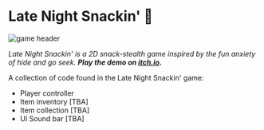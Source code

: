 # Late Night Snackin' 🍰

![game header](https://user-images.githubusercontent.com/32820882/195265592-0898096b-f9a9-44f6-9419-e9eafe8f9b60.png)

*Late Night Snackin' is a 2D snack-stealth game inspired by the fun anxiety of hide and go seek. **Play the demo on <a href="https://gameheads.itch.io/late-night-snackin" target="_blank">itch.io</a>.***

A collection of code found in the Late Night Snackin' game:
- Player controller
- Item inventory [TBA]
- Item collection [TBA]
- UI Sound bar [TBA]
